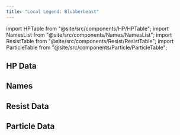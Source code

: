 ```yaml
---
title: "Local Legend: Blubberbeast"
---
```


import HPTable from "@site/src/components/HP/HPTable";
import NamesList from "@site/src/components/Names/NamesList";
import ResistTable from "@site/src/components/Resist/ResistTable";
import ParticleTable from "@site/src/components/Particle/ParticleTable";

## HP Data

<HPTable item_key="locallegendblubberbeast" data_src="enemy" />

## Names

<NamesList item_key="locallegendblubberbeast" data_src="enemy" />

## Resist Data

<ResistTable item_key="locallegendblubberbeast" data_src="enemy" />

## Particle Data

<ParticleTable item_key="locallegendblubberbeast" data_src="enemy" />